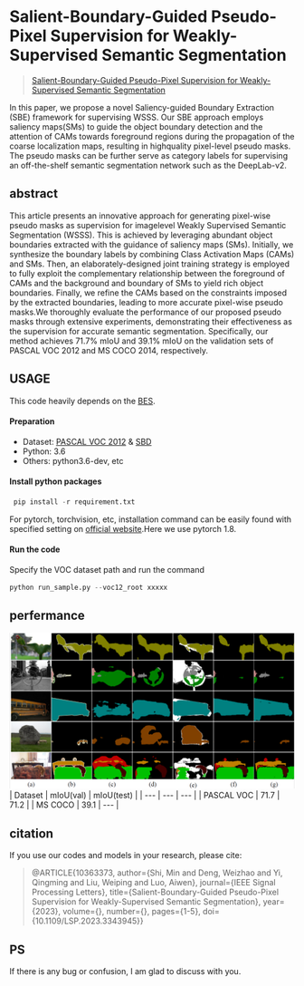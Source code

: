 # Salient-Boundary-Guided Pseudo-Pixel Supervision for Weakly-Supervised Semantic Segmentation
>[Salient-Boundary-Guided Pseudo-Pixel Supervision for Weakly-Supervised Semantic Segmentation](https://ieeexplore.ieee.org/document/10363373)
>
In this paper, we propose a novel Saliency-guided Boundary Extraction (SBE) framework for supervising WSSS. Our SBE approach employs saliency maps(SMs) to guide the object boundary detection and the attention of CAMs towards foreground regions during the propagation of the coarse localization maps, resulting in highquality pixel-level pseudo masks. The pseudo masks can be further serve as category labels for supervising an off-the-shelf semantic segmentation network such as the DeepLab-v2.

## abstract
This article presents an innovative approach for
generating pixel-wise pseudo masks as supervision for imagelevel
Weakly Supervised Semantic Segmentation (WSSS). This
is achieved by leveraging abundant object boundaries extracted
with the guidance of saliency maps (SMs). Initially, we synthesize
the boundary labels by combining Class Activation Maps (CAMs)
and SMs. Then, an elaborately-designed joint training strategy is
employed to fully exploit the complementary relationship between
the foreground of CAMs and the background and boundary of
SMs to yield rich object boundaries. Finally, we refine the CAMs
based on the constraints imposed by the extracted boundaries,
leading to more accurate pixel-wise pseudo masks.We thoroughly
evaluate the performance of our proposed pseudo masks through
extensive experiments, demonstrating their effectiveness as the
supervision for accurate semantic segmentation. Specifically, our
method achieves 71.7% mIoU and 39.1% mIoU on the validation
sets of PASCAL VOC 2012 and MS COCO 2014, respectively.


## USAGE
This code heavily depends on the [BES](https://github.com/mt-cly/BES). 
#### Preparation
* Dataset: [PASCAL VOC 2012](http://host.robots.ox.ac.uk/pascal/VOC/voc2012/index.html) & [SBD](http://home.bharathh.info/pubs/codes/SBD/download.html)
* Python: 3.6
* Others: python3.6-dev, etc
#### Install python packages
```python
 pip install -r requirement.txt
```
For pytorch, torchvision, etc, installation command can be easily found with specified setting on [official website](https://pytorch.org/get-started/locally/).Here we use pytorch 1.8.

#### Run the code
Specify the VOC dataset path and run the command
```python
python run_sample.py --voc12_root xxxxx
```

## perfermance
![pseudo masks](https://github.com/DL3399/SBE/blob/main/1704000054495.jpg)
 | Dataset | mIoU(val) | mIoU(test) |
| --- | --- | --- |
| PASCAL VOC	 | 71.7 | 71.2 |
| MS COCO	 | 39.1 | --- |


## citation
If you use our codes and models in your research, please cite:
>@ARTICLE{10363373,
  author={Shi, Min and Deng, Weizhao and Yi, Qingming and Liu, Weiping and Luo, Aiwen},
  journal={IEEE Signal Processing Letters}, 
  title={Salient-Boundary-Guided Pseudo-Pixel Supervision for Weakly-Supervised Semantic Segmentation}, 
  year={2023},
  volume={},
  number={},
  pages={1-5},
  doi={10.1109/LSP.2023.3343945}}


## PS

If there is any bug or confusion, I am glad to discuss with you. 

